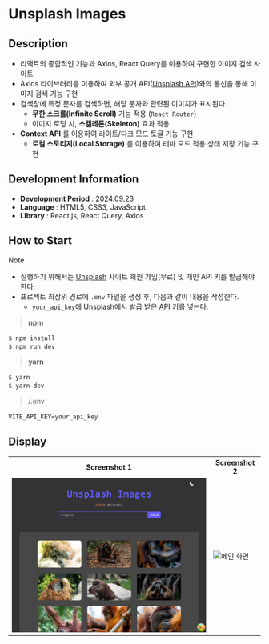 # Unsplash Images

## Description

- 리액트의 종합적인 기능과 Axios, React Query를 이용하여 구현한 이미지 검색 사이트
- Axios 라이브러리를 이용하여 외부 공개 API([Unsplash API](https://unsplash.com/developers))와의 통신을 통해 이미지 검색 기능 구현
- 검색창에 특정 문자를 검색하면, 해당 문자와 관련된 이미지가 표시된다.
  - **무한 스크롤(Infinite Scroll)** 기능 적용 (`React Router`)
  - 이미지 로딩 시, **스켈레톤(Skeleton)** 효과 적용
- **Context API** 를 이용하여 라이트/다크 모드 토글 기능 구현
  - **로컬 스토리지(Local Storage)** 를 이용하여 테마 모드 적용 상태 저장 기능 구현

## Development Information

- **Development Period** : 2024.09.23
- **Language** : HTML5, CSS3, JavaScript
- **Library** : React.js, React Query, Axios

## How to Start

> [!NOTE]
>
> - 실행하기 위해서는 [Unsplash](https://unsplash.com/) 사이트 회원 가입(무료) 및 개인 API 키를 발급해야 한다.
> - 프로젝트 최상위 경로에 `.env` 파일을 생성 후, 다음과 같이 내용을 작성한다.
>   - `your_api_key`에 Unsplash에서 발급 받은 API 키를 넣는다.

> **npm**

```bash
$ npm install
$ npm run dev
```

> **yarn**

```bash
$ yarn
$ yarn dev
```

> /.env

```shell
VITE_API_KEY=your_api_key
```

## Display

<table>
<tr>
  <th>Screenshot 1</th>
  <th>Screenshot 2</th>
</tr>
<tr>
  <td><img src="./picture1.png" alt="메인 화면" width=500 /></td>
  <td><img src="./picture2.gif" alt="메인 화면" width=580 /></td>
</tr>
</table>
